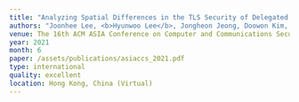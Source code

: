 ```yaml
---
title: "Analyzing Spatial Differences in the TLS Security of Delegated Web Services"
authors: "Joonhee Lee, <b>Hyunwoo Lee</b>, Jongheon Jeong, Doowon Kim, and Ted 'Taekyoung' Kwon"
venue: The 16th ACM ASIA Conference on Computer and Communications Security (ASIACCS '21)
year: 2021
month: 6
paper: /assets/publications/asiaccs_2021.pdf
type: international
quality: excellent
location: Hong Kong, China (Virtual)
---
```

